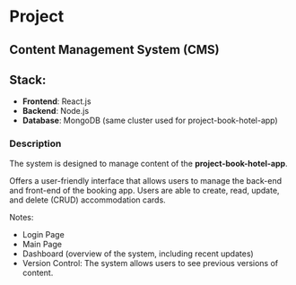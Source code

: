# Project

## Content Management System (CMS)

## Stack:
- **Frontend**: React.js
- **Backend**: Node.js
- **Database**: MongoDB (same cluster used for project-book-hotel-app)

### Description

The system is designed to manage content of the **project-book-hotel-app**.


Offers a user-friendly interface 
that allows users to manage the back-end and front-end of the booking app. 
Users are able to create, read, update, and delete (CRUD) accommodation cards.


Notes:
- Login Page
- Main Page
- Dashboard (overview of the system, including recent updates)
- Version Control: The system allows users to see previous versions of content.


